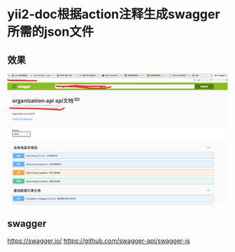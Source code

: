 yii2-doc根据action注释生成swagger所需的json文件
===================================================

效果
---------------------------------------------------
![出错了，图片找不到](demo.jpg)

swagger
---------------------------------------------------

https://swagger.io/
https://github.com/swagger-api/swagger-js